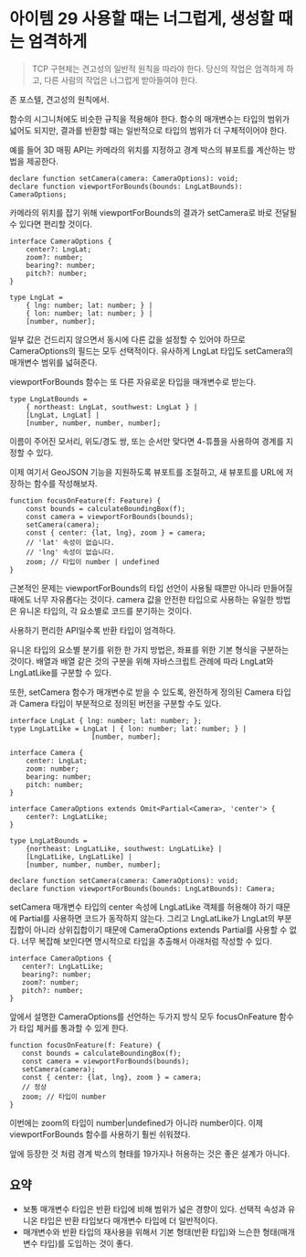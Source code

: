 # 아이템 29 사용할 때는 너그럽게, 생성할 때는 엄격하게
> TCP 구현체는 견고성의 일반적 원칙을 따라야 한다. 당신의 작업은 엄격하게 하고, 다른 사람의 작업은 너그럽게 받아들여야 한다.

존 포스텔, 견고성의 원칙에서.

함수의 시그니처에도 비슷한 규칙을 적용해야 한다. 함수의 매개변수는 타입의 범위가 넓어도 되지만, 결과를 반환할 때는 일반적으로 타입의 범위가 더 구체적이어야 한다.

예를 들어 3D 매핑 API는 카메라의 위치를 지정하고 경계 박스의 뷰포트를 계산하는 방법을 제공한다.
``` tsx
declare function setCamera(camera: CameraOptions): void;
declare function viewportForBounds(bounds: LngLatBounds): CameraOptions;
```
카메라의 위치를 잡기 위해 viewportForBounds의 결과가 setCamera로 바로 전달될 수 있다면 편리할 것이다.

``` tsx
interface CameraOptions {
    center?: LngLat;
    zoom?: number;
    bearing?: number;
    pitch?: number;
}

type LngLat = 
    { lng: number; lat: number; } | 
    { lon: number; lat: number; } | 
    [number, number];
```

일부 값은 건드리지 않으면서 동시에 다른 값을 설정할 수 있어야 하므로 CameraOptions의 필드는 모두 선택적이다. 유사하게 LngLat 타입도 setCamera의 매개변수 범위를 넓혀준다.

viewportForBounds 함수는 또 다른 자유로운 타입을 매개변수로 받는다.

``` tsx 
type LngLatBounds =
    { northeast: LngLat, southwest: LngLat } |
    [LngLat, LngLat] |
    [number, number, number, number];
```

이름이 주어진 모서리, 위도/경도 쌍, 또는 순서만 맞다면 4-튜플을 사용하여 경계를 지정할 수 있다. 

이제 여기서 GeoJSON 기능을 지원하도록 뷰포트를 조절하고, 새 뷰포트를 URL에 저장하는 함수를 작성해보자.

``` tsx
function focusOnFeature(f: Feature) {
    const bounds = calculateBoundingBox(f);
    const camera = viewportForBounds(bounds);
    setCamera(camera);
    const { center: {lat, lng}, zoom } = camera;
    // 'lat' 속성이 없습니다.
    // 'lng' 속성이 없습니다.
    zoom; // 타입이 number | undefined
}
```
근본적인 문제는 viewportForBounds의 타입 선언이 사용될 때뿐만 아니라 만들어질 때에도 너무 자유롭다는 것이다. camera 값을 안전한 타입으로 사용하는 유일한 방법은 유니온 타입의, 각 요소별로 코드를 분기하는 것이다.

사용하기 편리한 API일수록 반환 타입이 엄격하다.

유니온 타입의 요소별 분기를 위한 한 가지 방법은, 좌표를 위한 기본 형식을 구분하는 것이다. 배열과 배열 같은 것의 구분을 위해 자바스크립트 관례에 따라 LngLat와 LngLatLike를 구분할 수 있다.

또한, setCamera 함수가 매개변수로 받을 수 있도록, 완전하게 정의된 Camera 타입과 Camera 타입이 부분적으로 정의된 버전을 구분할 수도 있다.

``` tsx
interface LngLat { lng: number; lat: number; };
type LngLatLike = LngLat | { lon: number; lat: number; } |
                    [number, number];

interface Camera {
    center: LngLat;
    zoom: number;
    bearing: number;
    pitch: number;
}

interface CameraOptions extends Omit<Partial<Camera>, 'center'> {
    center?: LngLatLike;
}

type LngLatBounds =
    {northeast: LngLatLike, southwest: LngLatLike} |
    [LngLatLike, LngLatLike] |
    [number, number, number, number];

declare function setCamera(camera: CameraOptions): void;
declare function viewportForBounds(bounds: LngLatBounds): Camera;
```

 setCamera 매개변수 타입의 center 속성에 LngLatLike 객체를 허용해야 하기 때문에 Partial<Camera>를 사용하면 코드가 동작하지 않는다. 그리고 LngLatLike가 LngLat의 부분 집합이 아니라 상위집합이기 때문에 CameraOptions extends Partial<Camera>를 사용할 수 없다. 너무 복잡해 보인다면 명시적으로 타입을 추출해서 아래처럼 작성할 수 있다.
 
 ``` tsx
 interface CameraOptions {
    center?: LngLatLike;
    bearing?: number;
    zoom?: number;
    pitch?: number;
 }
 ```

 앞에서 설명한 CameraOptions를 선언하는 두가지 방식 모두 focusOnFeature 함수가 타입 체커를 통과할 수 있게 한다.

 ``` tsx
function focusOnFeature(f: Feature) {
    const bounds = calculateBoundingBox(f);
    const camera = viewportForBounds(bounds);
    setCamera(camera);
    const { center: {lat, lng}, zoom } = camera;
    // 정상
    zoom; // 타입이 number
}
```
이번에는 zoom의 타입이 number|undefined가 아니라 number이다. 이제 viewportForBounds 함수를 사용하기 훨씬 쉬워졌다.

앞에 등장한 것 처럼 경계 박스의 형태를 19가지나 허용하는 것은 좋은 설계가 아니다.

## 요약
- 보통 매개변수 타입은 반환 타입에 비해 범위가 넓은 경향이 있다. 선택적 속성과 유니온 타입은 반환 타입보다 매개변수 타입에 더 일반적이다.
- 매개변수와 반환 타입의 재사용을 위해서 기본 형태(반환 타입)와 느슨한 형태(매개변수 타입)를 도입하는 것이 좋다.
